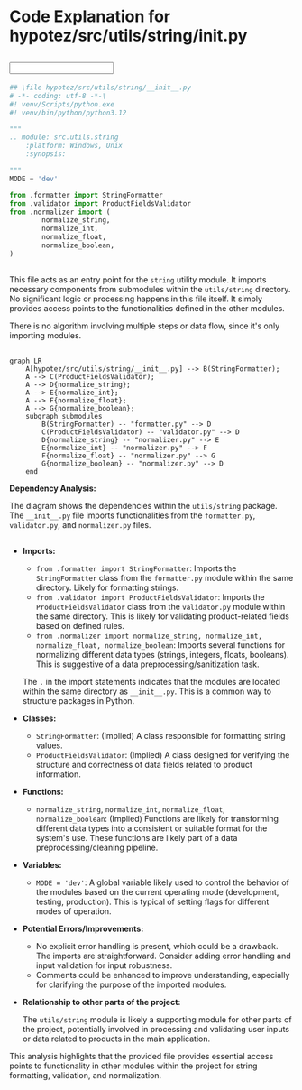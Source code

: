# Code Explanation for hypotez/src/utils/string/__init__.py

## <input code>

```python
## \file hypotez/src/utils/string/__init__.py
# -*- coding: utf-8 -*-\
#! venv/Scripts/python.exe
#! venv/bin/python/python3.12

"""
.. module: src.utils.string 
	:platform: Windows, Unix
	:synopsis:

"""
MODE = 'dev'

from .formatter import StringFormatter
from .validator import ProductFieldsValidator
from .normalizer import (
		normalize_string,
		normalize_int,
		normalize_float,
		normalize_boolean,
)
```

## <algorithm>

This file acts as an entry point for the `string` utility module.  It imports necessary components from submodules within the `utils/string` directory.  No significant logic or processing happens in this file itself.  It simply provides access points to the functionalities defined in the other modules.

There is no algorithm involving multiple steps or data flow, since it's only importing modules.

## <mermaid>

```mermaid
graph LR
    A[hypotez/src/utils/string/__init__.py] --> B(StringFormatter);
    A --> C(ProductFieldsValidator);
    A --> D{normalize_string};
    A --> E{normalize_int};
    A --> F{normalize_float};
    A --> G{normalize_boolean};
    subgraph submodules
        B(StringFormatter) -- "formatter.py" --> D
        C(ProductFieldsValidator) -- "validator.py" --> D
        D{normalize_string} -- "normalizer.py" --> E
        E{normalize_int} -- "normalizer.py" --> F
        F{normalize_float} -- "normalizer.py" --> G
        G{normalize_boolean} -- "normalizer.py" --> D
    end
```

**Dependency Analysis:**

The diagram shows the dependencies within the `utils/string` package. The `__init__.py` file imports functionalities from the `formatter.py`, `validator.py`, and `normalizer.py` files.


## <explanation>

* **Imports:**
    * `from .formatter import StringFormatter`: Imports the `StringFormatter` class from the `formatter.py` module within the same directory.  Likely for formatting strings.
    * `from .validator import ProductFieldsValidator`: Imports the `ProductFieldsValidator` class from the `validator.py` module within the same directory. This is likely for validating product-related fields based on defined rules.
    * `from .normalizer import normalize_string, normalize_int, normalize_float, normalize_boolean`: Imports several functions for normalizing different data types (strings, integers, floats, booleans). This is suggestive of a data preprocessing/sanitization task.

    The `.` in the import statements indicates that the modules are located within the same directory as `__init__.py`.  This is a common way to structure packages in Python.


* **Classes:**
    * `StringFormatter`: (Implied) A class responsible for formatting string values.
    * `ProductFieldsValidator`:  (Implied) A class designed for verifying the structure and correctness of data fields related to product information.


* **Functions:**
    * `normalize_string`, `normalize_int`, `normalize_float`, `normalize_boolean`: (Implied) Functions are likely for transforming different data types into a consistent or suitable format for the system's use. These functions are likely part of a data preprocessing/cleaning pipeline.


* **Variables:**
    * `MODE = 'dev'`: A global variable likely used to control the behavior of the modules based on the current operating mode (development, testing, production). This is typical of setting flags for different modes of operation.


* **Potential Errors/Improvements:**

    * No explicit error handling is present, which could be a drawback.   The imports are straightforward. Consider adding error handling and input validation for input robustness.
    * Comments could be enhanced to improve understanding, especially for clarifying the purpose of the imported modules.


* **Relationship to other parts of the project:**

    The `utils/string` module is likely a supporting module for other parts of the project, potentially involved in processing and validating user inputs or data related to products in the main application.


This analysis highlights that the provided file provides essential access points to functionality in other modules within the project for string formatting, validation, and normalization.